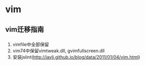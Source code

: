 vim
===

## vim迁移指南 ##

### 


1. vimfile中全部保留
2. vim74中保留vimtweak.dll, gvimfullscreen.dll
3. 安装jslint(http://jayli.github.io/blog/data/2011/01/04/vim.html)
